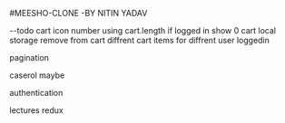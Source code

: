 #MEESHO-CLONE
-BY NITIN YADAV

--todo
cart icon number using cart.length
if logged in show 0
cart local storage
remove from cart
diffrent cart items for diffrent user loggedin

pagination

caserol maybe

authentication

lectures redux
